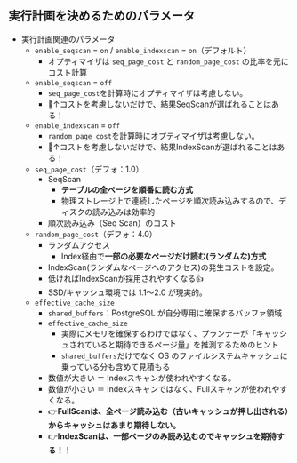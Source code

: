 ## 実行計画を決めるためのパラメータ
- 実行計画関連のパラメータ
  - `enable_seqscan` = `on` / `enable_indexscan` = `on`（デフォルト）
    - オプティマイザは `seq_page_cost` と `random_page_cost` の比率を元にコスト計算
  - `enable_seqscan` = `off`
    - `seq_page_cost`を計算時にオプティマイザは考慮しない。
    - 🔴↑コストを考慮しないだけで、結果SeqScanが選ばれることはある！
  - `enable_indexscan` = `off`
    - `random_page_cost`を計算時にオプティマイザは考慮しない。
    - 🔴↑コストを考慮しないだけで、結果IndexScanが選ばれることはある！
  - `seq_page_cost`（デフォ：1.0）
    - SeqScan
      - **テーブルの全ページを順番に読む方式**
      - 物理ストレージ上で連続したページを順次読み込みするので、ディスクの読み込みは効率的
    - 順次読み込み（Seq Scan）のコスト
  - `random_page_cost`（デフォ：4.0）
    - ランダムアクセス
      - Index経由で**一部の必要なページだけ読む(ランダムな)方式**
    - IndexScan(ランダムなページへのアクセス)の発生コストを設定。
    - 低ければIndexScanが採用されやすくなる👍
    - SSD/キャッシュ環境では 1.1〜2.0 が現実的。
  - `effective_cache_size`
    - `shared_buffers`：PostgreSQL が自分専用に確保するバッファ領域
    - `effective_cache_size`
      - 実際にメモリを確保するわけではなく、プランナーが「キャッシュされていると期待できるページ量」を推測するためのヒント
      - `shared_buffers`だけでなく OS のファイルシステムキャッシュに乗っている分も含めて見積もる
    - 数値が大きい ＝ Indexスキャンが使われやすくなる。
    - 数値が小さい ＝ Indexスキャンではなく、Fullスキャンが使われやすくなる。
    - 👉**FullScanは、全ページ読み込む（古いキャッシュが押し出される）からキャッシュはあまり期待しない。**
    - 👉**IndexScanは、一部ページのみ読み込むのでキャッシュを期待する！！**

